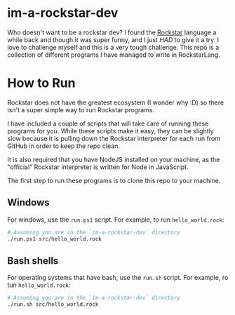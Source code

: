 # im-a-rockstar-dev

Who doesn't want to be a rockstar dev? I found the [Rockstar](https://github.com/RockstarLang/rockstar) language a while back and though it was super funny, and I just _HAD_ to give it a try. I love to challenge myself and this is a very tough challenge. This repo is a collection of different programs I have managed to write in RockstarLang.

# How to Run

Rockstar does not have the greatest ecosystem (I wonder why :D) so there isn't a super simple way to run Rockstar programs.

I have included a couple of scripts that will take care of running these programs for you. While these scripts make it easy, they can be slightly slow because it is pulling down the Rockstar interpreter for each run from GitHub in order to keep the repo clean.

It is also required that you have NodeJS installed on your machine, as the "official" Rockstar interpreter is written for Node in JavaScript.

The first step to run these programs is to clone this repo to your machine.

## Windows

For windows, use the `run.ps1` script. For example, to run `hello_world.rock`:

```sh
# Assuming you are in the `im-a-rockstar-dev` directory
./run.ps1 src/hello_world.rock
```

## Bash shells

For operating systems that have bash, use the `run.sh` script. For example, ro tun `hello_world.rock`:

```sh
# Assuming you are in the `im-a-rockstar-dev` directory
./run.sh src/hello_world.rock
```

